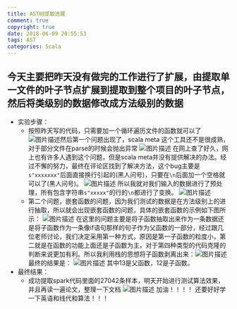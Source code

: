 ```yaml
---
title: AST树提取进展
comment: true
copyright: true
date: 2018-06-09 20:55:53
tags: AST
categories: Scala
---
```

## 今天主要把昨天没有做完的工作进行了扩展，由提取单一文件的叶子节点扩展到提取到整个项目的叶子节点，然后将类级别的数据修改成方法级别的数据
<!--more-->
* 实验步骤：
    * 按照昨天写的代码，只需要加一个循环遍历文件的函数就可以了 ![图片描述](https://i.loli.net/2018/06/09/5b1bcfec946d8.png)然后第一个问题出现了，scala meta 这个工具还不是很成熟，对于部分文件在parse的时候会抛出异常 ![图片描述](https://i.loli.net/2018/06/09/5b1bd122d8519.png)
    在网上查了好久，网上也有许多人遇到这个问题，但是scala meta并没有提供解决的办法。经过不懈的努力，最终在评论区找到了解决方法，这个bug主要是`s"xxxxxxx"`后面直接换行引起的(黑人问号)，只要在`\n`后面加一个空格就可以了(黑人问号)。 ![图片描述](https://i.loli.net/2018/06/09/5b1bd7d5baf20.png)
    所以我就对我们输入的数据进行了预处理，所有包含字符串`s"xxxxx"`的行的`\n`都进行了变换。 ![图片描述](https://i.loli.net/2018/06/09/5b1bd828e787a.png)
    * 第二个问题，嵌套函数的问题，因为我们测试的数据是在方法级别上的进行抽取，所以就会出现嵌套函数的问题，具体的嵌套函数的示例如下图所示：    ![图片描述](https://i.loli.net/2018/06/09/5b1bd8cbbc23b.png) 在这里的问题主要是将子函数抽取出来作为一条数据还是将子函数作为一条像if语句那样的句子作为父函数的一部分，经过跟几位老师讨论，我们决定采用第一种方式，原因是第一子函数的粒度小，第二就是在函数的功能上面还是子函数为主，对于第四种类型的代码克隆的判断来说更加有利。所以我利用栈的思想将子函数剥离出来：![图片描述](https://i.loli.net/2018/06/09/5b1bd922794ab.png)  
     最终的结果是：    ![图片描述](https://i.loli.net/2018/06/09/5b1bd8eb96c6d.png)
    其中13是父函数，12是子函数。
* 最终结果：
    * 成功提取spark代码里面的27042条样本，明天开始进行测试算法效果，并且再读一遍论文，整理一下文档
    ![图片描述](https://i.loli.net/2018/06/09/5b1bd8a286de6.png)
加油！！！！  还要好好学一下英语和线代和算法！！！
   
    
